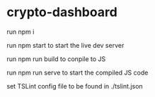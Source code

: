 # crypto-dashboard

run npm i 

run npm start to start the live dev server

run npm run build to conpile to JS

run npm run serve to start the compiled JS code

set TSLint config file to be found in ./tslint.json
